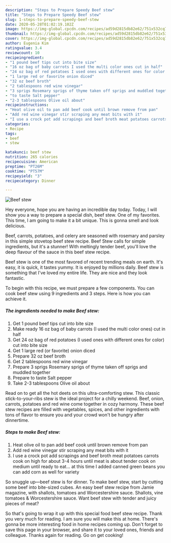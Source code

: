 ```yaml
---
description: "Steps to Prepare Speedy Beef stew"
title: "Steps to Prepare Speedy Beef stew"
slug: 1-steps-to-prepare-speedy-beef-stew
date: 2020-05-28T01:02:19.102Z
image: https://img-global.cpcdn.com/recipes/ad59d2815db82e62/751x532cq70/beef-stew-recipe-main-photo.jpg
thumbnail: https://img-global.cpcdn.com/recipes/ad59d2815db82e62/751x532cq70/beef-stew-recipe-main-photo.jpg
cover: https://img-global.cpcdn.com/recipes/ad59d2815db82e62/751x532cq70/beef-stew-recipe-main-photo.jpg
author: Eugenia Kim
ratingvalue: 3.4
reviewcount: 10
recipeingredient:
- "1 pound beef tips cut into bite size"
- "16 oz bag of baby carrots I used the multi color ones cut in half"
- "24 oz bag of red potatoes I used ones with different ones for color cut into bite size"
- "1 large red or favorite onion diced"
- "32 oz beef broth"
- "2 tablespoons red wine vinegar"
- "3 sprigs Rosemary sprigs of thyme taken off sprigs and muddled together"
- "to taste Salt pepper"
- "2-3 tablespoons Olive oil about"
recipeinstructions:
- "Heat olive oil to pan add beef cook until brown remove from pan"
- "Add red wine vinegar stir scraping any meat bits with it"
- "I use a crock pot add scrapings and beef broth meat potatoes carrots cook on high for about 3-4 hours until meat is about tender cook on medium until ready to eat... at this time I added canned green beans you can add corn as well for variety"
categories:
- Recipe
tags:
- beef
- stew

katakunci: beef stew 
nutrition: 265 calories
recipecuisine: American
preptime: "PT26M"
cooktime: "PT57M"
recipeyield: "3"
recipecategory: Dinner

---
```



![Beef stew](https://img-global.cpcdn.com/recipes/ad59d2815db82e62/751x532cq70/beef-stew-recipe-main-photo.jpg)

Hey everyone, hope you are having an incredible day today. Today, I will show you a way to prepare a special dish, beef stew. One of my favorites. This time, I am going to make it a bit unique. This is gonna smell and look delicious.

Beef, carrots, potatoes, and celery are seasoned with rosemary and parsley in this simple stovetop beef stew recipe. Beef Stew calls for simple ingredients, but it&#39;s a stunner! With meltingly tender beef, you&#39;ll love the deep flavour of the sauce in this beef stew recipe.

Beef stew is one of the most favored of recent trending meals on earth. It's easy, it is quick, it tastes yummy. It is enjoyed by millions daily. Beef stew is something that I've loved my entire life. They are nice and they look fantastic.


To begin with this recipe, we must prepare a few components. You can cook beef stew using 9 ingredients and 3 steps. Here is how you can achieve it.

<!--inarticleads1-->

##### The ingredients needed to make Beef stew:

1. Get 1 pound beef tips cut into bite size
1. Make ready 16 oz bag of baby carrots (I used the multi color ones) cut in half
1. Get 24 oz bag of red potatoes (I used ones with different ones for color) cut into bite size
1. Get 1 large red (or favorite) onion diced
1. Prepare 32 oz beef broth
1. Get 2 tablespoons red wine vinegar
1. Prepare 3 sprigs Rosemary sprigs of thyme taken off sprigs and muddled together
1. Prepare to taste Salt pepper
1. Take 2-3 tablespoons Olive oil about


Read on to get all the hot deets on this ultra-comforting stew. This classic stick-to-your-ribs stew is the ideal project for a chilly weekend. Beef, onion, carrots, potatoes and red wine come together in cozy harmony. These beef stew recipes are filled with vegetables, spices, and other ingredients with tons of flavor to ensure you and your crowd won&#39;t be hungry after dinnertime. 

<!--inarticleads2-->

##### Steps to make Beef stew:

1. Heat olive oil to pan add beef cook until brown remove from pan
1. Add red wine vinegar stir scraping any meat bits with it
1. I use a crock pot add scrapings and beef broth meat potatoes carrots cook on high for about 3-4 hours until meat is about tender cook on medium until ready to eat... at this time I added canned green beans you can add corn as well for variety


So snuggle up—beef stew is for dinner. To make beef stew, start by cutting some beef into bite-sized cubes. An easy beef stew recipe from Jamie magazine, with shallots, tomatoes and Worcestershire sauce. Shallots, vine tomatoes &amp; Worcestershire sauce. Want beef stew with tender and juicy pieces of meat? 

So that's going to wrap it up with this special food beef stew recipe. Thank you very much for reading. I am sure you will make this at home. There's gonna be more interesting food in home recipes coming up. Don't forget to save this page in your browser, and share it to your loved ones, friends and colleague. Thanks again for reading. Go on get cooking!
